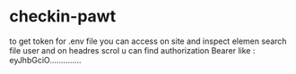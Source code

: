 # checkin-pawt
to get token for .env file you can access on site and inspect elemen search file user and on headres scrol u can find authorization
Bearer like : eyJhbGciO..............
